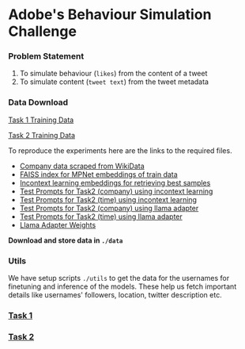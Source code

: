 # Adobe's Behaviour Simulation Challenge

### Problem Statement

1. To simulate behaviour (`likes`) from the content of a tweet
2. To simulate content (`tweet text`) from the tweet metadata

### Data Download

[Task 1 Training Data](https://docs.google.com/spreadsheets/d/1JcESl7qCCBvS6xpWMZplhCXunvmkcNU_/edit?usp=drive_link&ouid=101476968084918341858&rtpof=true&sd=true)

[Task 2 Training Data](https://docs.google.com/spreadsheets/d/1oKN_4cMNQHMNrmTSjzKqiJpvDTQA0dAH/edit?usp=drive_link&ouid=101476968084918341858&rtpof=true&sd=true)

To reproduce the experiments here are the links to the required files.
- [Company data scraped from WikiData](https://drive.google.com/file/d/1nEOwJOBp0nWIwxaEU1pMImIrh3xj2h7l/view?usp=sharing)
- [FAISS index for MPNet embeddings of train data](https://drive.google.com/file/d/1-IZTBq3gaIooGQNaEuEOwAQCFo1z8ETq/view?usp=sharing)
- [Incontext learning embeddings for retrieving best samples](https://drive.google.com/file/d/1mWnxNgHazhulJEHQ_TgXNINTvX9W64QA/view?usp=sharing)
- [Test Prompts for Task2 (company) using incontext learning](https://drive.google.com/file/d/1LgLfdT03r4LhsBjJq3r1iR4hQmXZdcBI/view?usp=drive_link)
- [Test Prompts for Task2 (time) using incontext learning](https://drive.google.com/file/d/1whnimJSZmrCoP60iHfCZiUKAOD_cVLAa/view?usp=drive_link)
- [Test Prompts for Task2 (company) using llama adapter](https://drive.google.com/file/d/1QCl_5EososjKqzLePX3N-V0ZY2whCXq_/view?usp=drive_link)
- [Test Prompts for Task2 (time) using llama adapter](https://drive.google.com/file/d/1NePP7BgMEd3AaxjCXXkfOZHOJvTz9Ivi/view?usp=drive_link)
- [Llama Adapter Weights](https://drive.google.com/file/d/18Aaiby_l8IYooAJu5nx_2WOhgDrygONX/view?usp=drive_link)

**Download and store data in `./data`**

### Utils
We have setup scripts `./utils` to get the data for the usernames for finetuning and inference of the models. These help us fetch important details like usernames' followers, location, twitter description etc.

### [Task 1](./task1/README.md)

### [Task 2](./task2/README.md)

